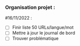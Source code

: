 ### Organisation projet :

#16/11/2022 :

- [ ] Finir liste 50 URLs/langue/mot
- [ ] Mettre à jour le journal de bord
- [ ] Trouver problématique
